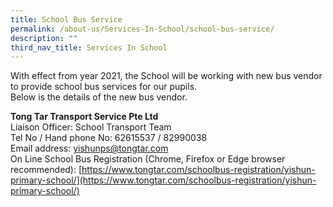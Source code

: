 ```yaml
---
title: School Bus Service
permalink: /about-us/Services-In-School/school-bus-service/
description: ""
third_nav_title: Services In School
---
```

With effect from year 2021, the School will be working with new bus vendor to provide school bus services for our pupils.   
Below is the details of the new bus vendor.

**Tong Tar Transport Service Pte Ltd**
<br>Liaison Officer: School Transport Team
<br>Tel No / Hand phone No: 62615537 / 82990038
<br>Email address: [yishunps@tongtar.com](mailto:yishunps@tongtar.com)
<br>On Line School Bus Registration (Chrome, Firefox or Edge browser recommended): [https://www.tongtar.com/schoolbus-registration/yishun-primary-school/](https://www.tongtar.com/schoolbus-registration/yishun-primary-school/)